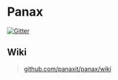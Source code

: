 # Panax

[![Gitter](https://badges.gitter.im/Join%20Chat.svg)](https://gitter.im/panaxit/panax?utm_source=badge&utm_medium=badge&utm_campaign=pr-badge&utm_content=badge)

## Wiki
> [github.com/panaxit/panax/wiki](https://github.com/panaxit/panax/wiki)
